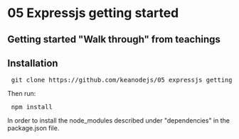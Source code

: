 # 05 Expressjs getting started
## Getting started "Walk through" from teachings

## Installation

<pre> git clone https://github.com/keanodejs/05_expressjs_getting_started.git </pre>   

Then run:    

<pre> npm install </pre>

In order to install the node_modules described under "dependencies" in the package.json file.
